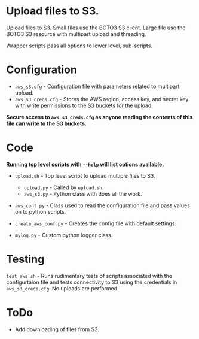# Upload files to S3.
Upload files to S3.  Small files use the BOTO3 S3 client.  Large file use the
BOTO3 S3 resource with multipart upload and threading.

Wrapper scripts pass all options to lower level, sub-scripts.

# Configuration
* `aws_s3.cfg` - Configuration file with parameters related to multipart upload.
* `aws_s3_creds.cfg` - Stores the AWS region, access key, and secret key with
write permissions to the S3 buckets for the upload.

**Secure access to `aws_s3_creds.cfg` as anyone reading the contents of this
file can write to the S3 buckets.**

# Code
__Running top level scripts with `--help` will list options available.__

* `upload.sh` - Top level script to upload multiple files to S3.
  - `upload.py` - Called by `upload.sh`.
  - `aws_s3.py` - Python class with does all the work.

* `aws_conf.py` - Class used to read the configuration file and pass values
on to python scripts.
* `create_aws_conf.py` - Creates the config file with default settings.
* `mylog.py` - Custom python logger class.

# Testing
`test_aws.sh` - Runs rudimentary tests of scripts associated with the configurtaion
file and tests connectivity to S3 using the credentials in `aws_s3_creds.cfg`.
No uploads are performed.

# ToDo
* Add downloading of files from S3.
